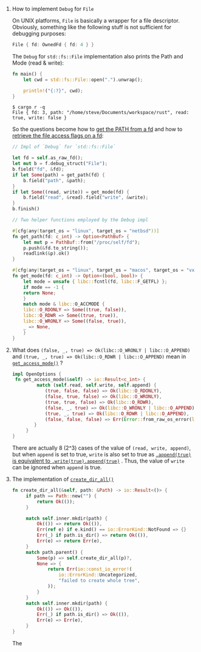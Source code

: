 1. How to implement `Debug` for `File`

   On UNIX platforms, `File` is basically a wrapper for a file descriptor.
   Obviously, something like the following stuff is not sufficient for debugging
   purposes:

   ```rust
   File { fd: OwnedFd { fd: 4 } }
   ```

   The `Debug` for `std::fs::File` implementation also prints the Path and Mode
   (read & write):

   ```rust
   fn main() {
       let cwd = std::fs::File::open(".").unwrap();
   
       println!("{:?}", cwd);
   }
   ```
   ```shell
   $ cargo r -q
   File { fd: 3, path: "/home/steve/Documents/workspace/rust", read: true, write: false }
   ```

   So the questions become how to
   [get the PATH from a fd](https://stackoverflow.com/q/1188757/14092446)
   and how to
   [retrieve the file access flags on a fd]():

   ```rust
   // Impl of `Debug` for `std::fs::File`

   let fd = self.as_raw_fd();
   let mut b = f.debug_struct("File");
   b.field("fd", &fd);
   if let Some(path) = get_path(fd) {
       b.field("path", &path);
   }
   if let Some((read, write)) = get_mode(fd) {
       b.field("read", &read).field("write", &write);
   }
   b.finish()
   ```

   ```rust
   // Two helper functions employed by the Debug impl

   #[cfg(any(target_os = "linux", target_os = "netbsd"))]
   fn get_path(fd: c_int) -> Option<PathBuf> {
       let mut p = PathBuf::from("/proc/self/fd");
       p.push(&fd.to_string());
       readlink(&p).ok()
   }
   
   #[cfg(any(target_os = "linux", target_os = "macos", target_os = "vxworks"))]
   fn get_mode(fd: c_int) -> Option<(bool, bool)> {
       let mode = unsafe { libc::fcntl(fd, libc::F_GETFL) };
       if mode == -1 {
	   return None;
       }
       match mode & libc::O_ACCMODE {
	   libc::O_RDONLY => Some((true, false)),
	   libc::O_RDWR => Some((true, true)),
	   libc::O_WRONLY => Some((false, true)),
	   _ => None,
       }
   }
   ```

2. What does `(false, _, true) => Ok(libc::O_WRONLY | libc::O_APPEND)`
   and `(true, _, true) => Ok(libc::O_RDWR | libc::O_APPEND)` mean in
   [`get_access_mode()`](https://github.com/rust-lang/rust/blob/bddad597feb997a4e5d2cd174a76c3b07a84e4d6/library/std/src/sys/unix/fs.rs#L918-L927)
   ?

   ```rust
   impl OpenOptions {
 	fn get_access_mode(&self) -> io::Result<c_int> {
            match (self.read, self.write, self.append) {
               (true, false, false) => Ok(libc::O_RDONLY),
               (false, true, false) => Ok(libc::O_WRONLY),
               (true, true, false) => Ok(libc::O_RDWR),
               (false, _, true) => Ok(libc::O_WRONLY | libc::O_APPEND),
               (true, _, true) => Ok(libc::O_RDWR | libc::O_APPEND),
               (false, false, false) => Err(Error::from_raw_os_error(libc::EINVAL)),
           }
        }
   }
   ```

   There are actually 8 (2^3) cases of the value of `(read, write, append)`, but
   when `append` is set to true, `write` is also set to true as
   [`.append(true)` is equivalent to `.write(true).append(true)`](https://doc.rust-lang.org/std/fs/struct.OpenOptions.html#method.append)
   .
   Thus, the value of `write` can be ignored when `append` is true.

3. The implementation of
   [`create_dir_all()`](https://github.com/rust-lang/rust/blob/b9341bfdb1dec09b49b1e7d01d7c4db0e2436737/library/std/src/fs.rs#L2455)

   ```rust
   fn create_dir_all(&self, path: &Path) -> io::Result<()> {
        if path == Path::new("") {
            return Ok(());
        }

        match self.inner.mkdir(path) {
            Ok(()) => return Ok(()),
            Err(ref e) if e.kind() == io::ErrorKind::NotFound => {}
            Err(_) if path.is_dir() => return Ok(()),
            Err(e) => return Err(e),
        }
        match path.parent() {
            Some(p) => self.create_dir_all(p)?,
            None => {
                return Err(io::const_io_error!(
                    io::ErrorKind::Uncategorized,
                    "failed to create whole tree",
                ));
            }
        }
        match self.inner.mkdir(path) {
            Ok(()) => Ok(()),
            Err(_) if path.is_dir() => Ok(()),
            Err(e) => Err(e),
        }
   }
   ```
   
   The

